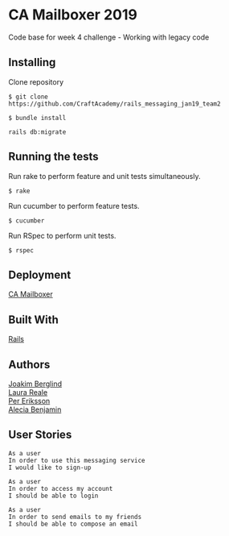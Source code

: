 # CA Mailboxer 2019

Code base for week 4 challenge - Working with legacy code


## Installing


Clone repository
```
$ git clone https://github.com/CraftAcademy/rails_messaging_jan19_team2
```
```
$ bundle install
```
```
rails db:migrate
```
## Running the tests
Run rake to perform feature and unit tests simultaneously.
```
$ rake
````
Run cucumber to perform feature tests.
```
$ cucumber
```
Run RSpec to perform unit tests.
```
$ rspec
```
## Deployment
[CA Mailboxer](https://ca-walnuts-legacy-challenge.herokuapp.com/)


## Built With
[Rails](https://rubyonrails.org/)

## Authors
[Joakim Berglind](https://github.com/nevroje)  
[Laura Reale](https://github.com/LauraRe)  
[Per Eriksson](https://github.com/perhegg)  
[Alecia Benjamin](https://github.com/aleciabenjamin)

## User Stories 

    As a user
    In order to use this messaging service
    I would like to sign-up

    As a user
    In order to access my account
    I should be able to login

    As a user
    In order to send emails to my friends
    I should be able to compose an email








